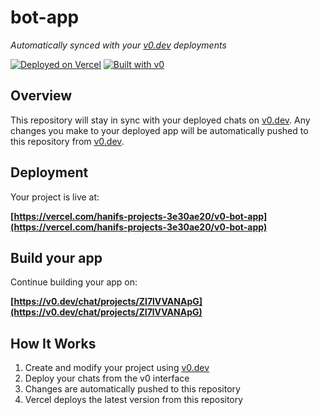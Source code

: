 # bot-app

*Automatically synced with your [v0.dev](https://v0.dev) deployments*

[![Deployed on Vercel](https://img.shields.io/badge/Deployed%20on-Vercel-black?style=for-the-badge&logo=vercel)](https://vercel.com/hanifs-projects-3e30ae20/v0-bot-app)
[![Built with v0](https://img.shields.io/badge/Built%20with-v0.dev-black?style=for-the-badge)](https://v0.dev/chat/projects/ZI7lVVANApG)

## Overview

This repository will stay in sync with your deployed chats on [v0.dev](https://v0.dev).
Any changes you make to your deployed app will be automatically pushed to this repository from [v0.dev](https://v0.dev).

## Deployment

Your project is live at:

**[https://vercel.com/hanifs-projects-3e30ae20/v0-bot-app](https://vercel.com/hanifs-projects-3e30ae20/v0-bot-app)**

## Build your app

Continue building your app on:

**[https://v0.dev/chat/projects/ZI7lVVANApG](https://v0.dev/chat/projects/ZI7lVVANApG)**

## How It Works

1. Create and modify your project using [v0.dev](https://v0.dev)
2. Deploy your chats from the v0 interface
3. Changes are automatically pushed to this repository
4. Vercel deploys the latest version from this repository